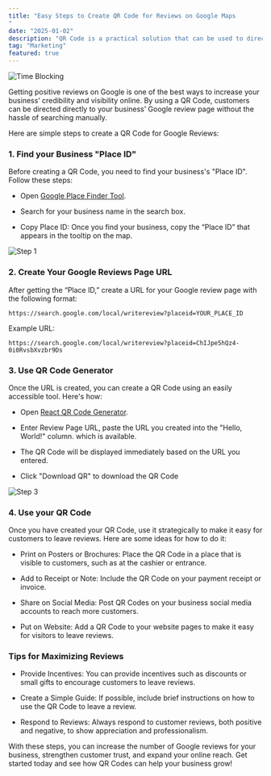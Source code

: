 ```yaml
---
title: "Easy Steps to Create QR Code for Reviews on Google Maps
"
date: "2025-01-02"
description: "QR Code is a practical solution that can be used to directly direct users to your business's Google Maps review page. In this post, I will show you how to easily and quickly create a QR Code that you can use to increase the number of reviews on Google Maps."
tag: "Marketing"
featured: true
---
```


<img src="/images/blog/easy-steps-to-create-qr-code-for-reviews-on-google-maps.jpg" alt="Time Blocking" />

Getting positive reviews on Google is one of the best ways to increase your business’ credibility and visibility online. By using a QR Code, customers can be directed directly to your business’ Google review page without the hassle of searching manually.

Here are simple steps to create a QR Code for Google Reviews:

### 1. Find your Business "Place ID"

Before creating a QR Code, you need to find your business's "Place ID". Follow these steps:

- Open [Google Place Finder Tool](https://developers.google.com/maps/documentation/places/web-service/place-id#find-id).

- Search for your business name in the search box.

- Copy Place ID: Once you find your business, copy the “Place ID” that appears in the tooltip on the map.

<img src="/images/blog/easy-steps-to-create-qr-code-for-reviews-on-google-maps/step-1.jpg" alt="Step 1" />

### 2. Create Your Google Reviews Page URL

After getting the “Place ID,” create a URL for your Google review page with the following format:

```text
https://search.google.com/local/writereview?placeid=YOUR_PLACE_ID
```

Example URL:

```text
https://search.google.com/local/writereview?placeid=ChIJpe5hQz4-0i0RvsbXvzbr9Ds
```

### 3. Use QR Code Generator

Once the URL is created, you can create a QR Code using an easily accessible tool. Here's how:

- Open [React QR Code Generator](https://rosskhanas.github.io/react-qr-code/).

- Enter Review Page URL, paste the URL you created into the "Hello, World!" column. which is available.

- The QR Code will be displayed immediately based on the URL you entered.

- Click "Download QR" to download the QR Code

<img src="/images/blog/easy-steps-to-create-qr-code-for-reviews-on-google-maps/step-3.jpg" alt="Step 3" />

### 4. Use your QR Code

Once you have created your QR Code, use it strategically to make it easy for customers to leave reviews. Here are some ideas for how to do it:

- Print on Posters or Brochures: Place the QR Code in a place that is visible to customers, such as at the cashier or entrance.

- Add to Receipt or Note: Include the QR Code on your payment receipt or invoice.

- Share on Social Media: Post QR Codes on your business social media accounts to reach more customers.

- Put on Website: Add a QR Code to your website pages to make it easy for visitors to leave reviews.

### Tips for Maximizing Reviews

- Provide Incentives: You can provide incentives such as discounts or small gifts to encourage customers to leave reviews.

- Create a Simple Guide: If possible, include brief instructions on how to use the QR Code to leave a review.

- Respond to Reviews: Always respond to customer reviews, both positive and negative, to show appreciation and professionalism.

With these steps, you can increase the number of Google reviews for your business, strengthen customer trust, and expand your online reach. Get started today and see how QR Codes can help your business grow!
